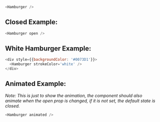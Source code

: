 ```js
<Hamburger />
```
## Closed Example:
```js
<Hamburger open />
```

## White Hamburger Example:
```js
<div style={{backgroundColor: '#0073D1'}}>
  <Hamburger strokeColor='white' />
</div>
```

## Animated Example:
_Note: This is just to show the animation, the component should also animate
when the open prop is changed, if it is not set, the default state is closed._
```js
<Hamburger animated />
```
